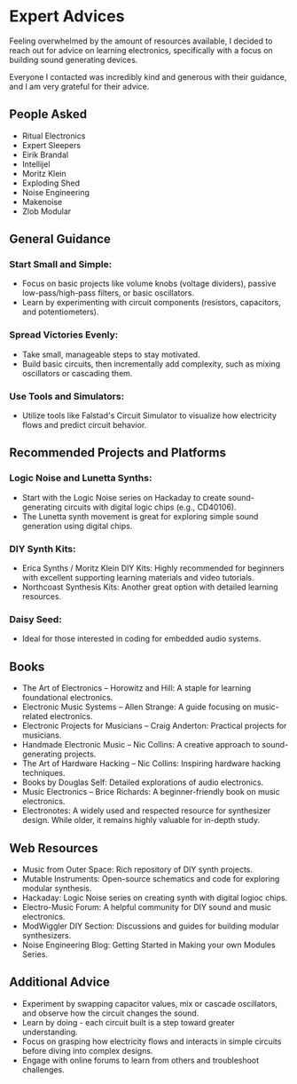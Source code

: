 # Expert Advices

Feeling overwhelmed by the amount of resources available, I decided to reach out for advice on learning electronics, specifically with a focus on building sound generating devices.

Everyone I contacted was incredibly kind and generous with their guidance, and I am very grateful for their advice.


## People Asked
- Ritual Electronics
- Expert Sleepers
- Eirik Brandal
- Intellijel
- Moritz Klein
- Exploding Shed
- Noise Engineering
- Makenoise
- Zlob Modular


## General Guidance

### Start Small and Simple:
- Focus on basic projects like volume knobs (voltage dividers), passive low-pass/high-pass filters, or basic oscillators.
- Learn by experimenting with circuit components (resistors, capacitors, and potentiometers).

### Spread Victories Evenly:
- Take small, manageable steps to stay motivated. 
- Build basic circuits, then incrementally add complexity, such as mixing oscillators or cascading them.

### Use Tools and Simulators:
- Utilize tools like Falstad's Circuit Simulator to visualize how electricity flows and predict circuit behavior.


## Recommended Projects and Platforms

### Logic Noise and Lunetta Synths:
- Start with the Logic Noise series on Hackaday to create sound-generating circuits with digital logic chips (e.g., CD40106).
- The Lunetta synth movement is great for exploring simple sound generation using digital chips.

### DIY Synth Kits:
- Erica Synths / Moritz Klein DIY Kits: Highly recommended for beginners with excellent supporting learning materials and video tutorials.
- Northcoast Synthesis Kits: Another great option with detailed learning resources.

### Daisy Seed: 
- Ideal for those interested in coding for embedded audio systems.


## Books
- The Art of Electronics – Horowitz and Hill: A staple for learning foundational electronics.
- Electronic Music Systems – Allen Strange: A guide focusing on music-related electronics.
- Electronic Projects for Musicians – Craig Anderton: Practical projects for musicians.
- Handmade Electronic Music – Nic Collins: A creative approach to sound-generating projects.
- The Art of Hardware Hacking – Nic Collins: Inspiring hardware hacking techniques.
- Books by Douglas Self: Detailed explorations of audio electronics.
- Music Electronics – Brice Richards: A beginner-friendly book on music electronics.
- Electronotes: A widely used and respected resource for synthesizer design. While older, it remains highly valuable for in-depth study.


## Web Resources
- Music from Outer Space: Rich repository of DIY synth projects.
- Mutable Instruments: Open-source schematics and code for exploring modular synthesis.
- Hackaday: Logic Noise series on creating synth with digital logioc chips.
- Electro-Music Forum: A helpful community for DIY sound and music electronics.
- ModWiggler DIY Section: Discussions and guides for building modular synthesizers.
- Noise Engineering Blog: Getting Started in Making your own Modules Series.


## Additional Advice
- Experiment by swapping capacitor values, mix or cascade oscillators, and observe how the circuit changes the sound. 
- Learn by doing - each circuit built is a step toward greater understanding.
- Focus on grasping how electricity flows and interacts in simple circuits before diving into complex designs.
- Engage with online forums to learn from others and troubleshoot challenges.